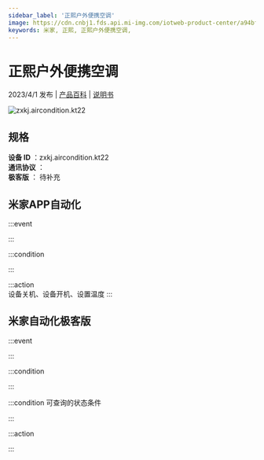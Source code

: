 ```yaml
---
sidebar_label: '正熙户外便携空调'
image: https://cdn.cnbj1.fds.api.mi-img.com/iotweb-product-center/a94bfb79c6c85b6e4ce9701a4fa5b8b7_1670565791272.png?GalaxyAccessKeyId=AKVGLQWBOVIRQ3XLEW&Expires=9223372036854775807&Signature=YvEhuYxl3/vC8DzYNLsf9oEkhg4=
keywords: 米家, 正熙, 正熙户外便携空调, 
---
```

# 正熙户外便携空调

2023/4/1 发布 | [产品百科](https://home.mi.com/webapp/content/baike/product/index.html?model=zxkj.aircondition.kt22/) | [说明书](https://home.mi.com/views/introduction.html?model=zxkj.aircondition.kt22&region=cn)

![zxkj.aircondition.kt22](https://cdn.cnbj1.fds.api.mi-img.com/iotweb-product-center/a94bfb79c6c85b6e4ce9701a4fa5b8b7_1670565791272.png?GalaxyAccessKeyId=AKVGLQWBOVIRQ3XLEW&Expires=9223372036854775807&Signature=YvEhuYxl3/vC8DzYNLsf9oEkhg4=)

## 规格  
> 
**设备 ID** ：zxkj.aircondition.kt22  
**通讯协议** ：  
**极客版**  ： 待补充 


## 米家APP自动化  

:::event  

:::

:::condition  

:::

:::action   
设备关机、设备开机、设置温度
:::

## 米家自动化极客版  

:::event  

:::

:::condition  

:::

:::condition 可查询的状态条件  

:::

:::action  

:::

        
